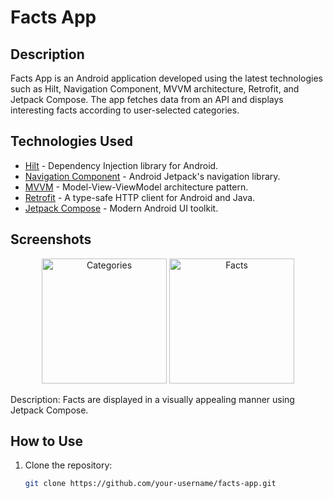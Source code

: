 # Facts App

## Description

Facts App is an Android application developed using the latest technologies such as Hilt, Navigation Component, MVVM architecture, Retrofit, and Jetpack Compose. The app fetches data from an API and displays interesting facts according to user-selected categories.

## Technologies Used

- [Hilt](https://dagger.dev/hilt/) - Dependency Injection library for Android.
- [Navigation Component](https://developer.android.com/guide/navigation/navigation-getting-started) - Android Jetpack's navigation library.
- [MVVM](https://developer.android.com/jetpack/guide) - Model-View-ViewModel architecture pattern.
- [Retrofit](https://square.github.io/retrofit/) - A type-safe HTTP client for Android and Java.
- [Jetpack Compose](https://developer.android.com/jetpack/compose) - Modern Android UI toolkit.

## Screenshots
<p align="center">
    <img src="https://github.com/Saad-Zaman1/FactsApp-in-Compose/assets/88928048/8639a254-5f49-4002-aa6a-6c41c89554d9" alt="Categories" width="200" />
    <img src="https://github.com/Saad-Zaman1/FactsApp-in-Compose/assets/88928048/41a67031-9ab3-4ca3-b78c-9afc6756d63c" alt="Facts" width="200" />
</p>


Description: Facts are displayed in a visually appealing manner using Jetpack Compose.

## How to Use

1. Clone the repository:

   ```bash
   git clone https://github.com/your-username/facts-app.git
